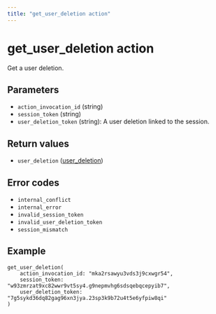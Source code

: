 ```yaml
---
title: "get_user_deletion action"
---
```


# get_user_deletion action

Get a user deletion.

## Parameters

-   `action_invocation_id` (string)
-   `session_token` (string)
-   `user_deletion_token` (string): A user deletion linked to the session.

## Return values

-   `user_deletion` ([user_deletion](/references/faroe-server-actions/models/user_deletion))

## Error codes

-   `internal_conflict`
-   `internal_error`
-   `invalid_session_token`
-   `invalid_user_deletion_token`
-   `session_mismatch`

## Example

```
get_user_deletion(
    action_invocation_id: "mka2rsawyu3vds3j9cxwgr54",
    session_token: "w93zmrzat9xc82wwr9vt5sy4.g9nepmvhg6sdsqebqcepyib7",
    user_deletion_token: "7g5sykd36dq82gag96xn3jya.23sp3k9b72u4t5e6yfpiw8qi"
)
```
